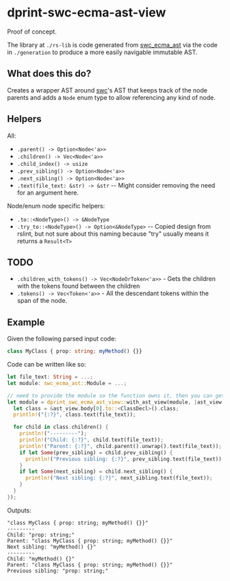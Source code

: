 # dprint-swc-ecma-ast-view

Proof of concept.

The library at `./rs-lib` is code generated from [swc_ecma_ast](https://crates.io/crates/swc_ecma_ast) via the code in `./generation` to produce a more easily navigable immutable AST.

## What does this do?

Creates a wrapper AST around [swc](https://github.com/swc-project/swc)'s AST that keeps track of the node parents and adds a `Node` enum type to allow referencing any kind of node.

## Helpers

All:

- `.parent() -> Option<Node<'a>>`
- `.children() -> Vec<Node<'a>>`
- `.child_index() -> usize`
- `.prev_sibling() -> Option<Node<'a>>`
- `.next_sibling() -> Option<Node<'a>>`
- `.text(file_text: &str) -> &str` -- Might consider removing the need for an argument here.

Node/enum node specific helpers:

- `.to::<NodeType>() -> &NodeType`
- `.try_to::<NodeType>() -> Option<&NodeType>` -- Copied design from rslint, but not sure about this naming because "try" usually means it returns a `Result<T>`

## TODO

- `.children_with_tokens() -> Vec<NodeOrToken<'a>>` - Gets the children with the tokens found between the children
- `.tokens() -> Vec<Token<'a>>` - All the descendant tokens within the span of the node.

## Example

Given the following parsed input code:

<!-- dprint-ignore -->
```ts
class MyClass { prop: string; myMethod() {}}
```

Code can be written like so:

```rust
let file_text: String = ...;
let module: swc_ecma_ast::Module = ...;

// need to provide the module so the function owns it, then you can get it back after
let module = dprint_swc_ecma_ast_view::with_ast_view(module, |ast_view| {
  let class = &ast_view.body[0].to::<ClassDecl>().class;
  println!("{:?}", class.text(file_text));

  for child in class.children() {
    println!("---------");
    println!("Child: {:?}", child.text(file_text));
    println!("Parent: {:?}", child.parent().unwrap().text(file_text));
    if let Some(prev_sibling) = child.prev_sibling() {
      println!("Previous sibling: {:?}", prev_sibling.text(file_text));
    }
    if let Some(next_sibling) = child.next_sibling() {
      println!("Next sibling: {:?}", next_sibling.text(file_text));
    }
  }
});
```

Outputs:

```
"class MyClass { prop: string; myMethod() {}}"
---------
Child: "prop: string;"
Parent: "class MyClass { prop: string; myMethod() {}}"
Next sibling: "myMethod() {}"
---------
Child: "myMethod() {}"
Parent: "class MyClass { prop: string; myMethod() {}}"
Previous sibling: "prop: string;"
```
